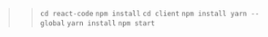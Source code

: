 >> `cd react-code` 
>> `npm install`
>> `cd client`
>> `npm install yarn --global`
>> `yarn install`
>> `npm start`